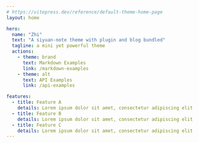 ```yaml
---
# https://vitepress.dev/reference/default-theme-home-page
layout: home

hero:
  name: "Zhi"
  text: "A siyuan-note theme with plugin and blog bundled"
  tagline: a mini yet powerful theme
  actions:
    - theme: brand
      text: Markdown Examples
      link: /markdown-examples
    - theme: alt
      text: API Examples
      link: /api-examples

features:
  - title: Feature A
    details: Lorem ipsum dolor sit amet, consectetur adipiscing elit
  - title: Feature B
    details: Lorem ipsum dolor sit amet, consectetur adipiscing elit
  - title: Feature C
    details: Lorem ipsum dolor sit amet, consectetur adipiscing elit
---
```


